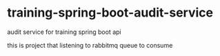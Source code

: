 # training-spring-boot-audit-service
audit service for training spring boot api


this is project that listening to rabbitmq queue to consume 
